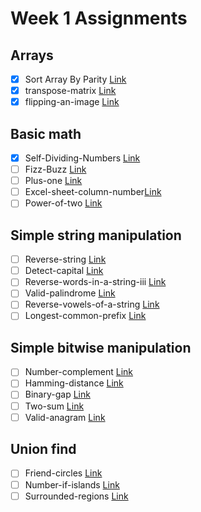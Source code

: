 # Week 1 Assignments

## Arrays

-   [x] Sort Array By Parity [Link](https://leetcode.com/problems/sort-array-by-parity)
-   [x] transpose-matrix [Link](https://leetcode.com/problems/transpose-matrix)
-   [x] flipping-an-image [Link](https://leetcode.com/problems/flipping-an-image)

## Basic math

-   [x] Self-Dividing-Numbers [Link](https://leetcode.com/problems/self-dividing-numbers)
-   [ ] Fizz-Buzz [Link](https://leetcode.com/problems/fizz-buzz)
-   [ ] Plus-one [Link](https://leetcode.com/problems/plus-one)
-   [ ] Excel-sheet-column-number[Link](https://leetcode.com/problems/excel-sheet-column-number)
-   [ ] Power-of-two [Link](https://leetcode.com/problems/power-of-two)

## Simple string manipulation

-   [ ] Reverse-string [Link](https://leetcode.com/problems/reverse-string)
-   [ ] Detect-capital [Link](https://leetcode.com/problems/detect-capital)
-   [ ] Reverse-words-in-a-string-iii [Link](https://leetcode.com/problems/reverse-words-in-a-string-iii)
-   [ ] Valid-palindrome [Link](https://leetcode.com/problems/valid-palindrome)
-   [ ] Reverse-vowels-of-a-string [Link](https://leetcode.com/problems/reverse-vowels-of-a-string)
-   [ ] Longest-common-prefix [Link](https://leetcode.com/problems/longest-common-prefix)

## Simple bitwise manipulation

-   [ ] Number-complement [Link](https://leetcode.com/problems/number-complement)
-   [ ] Hamming-distance [Link](https://leetcode.com/problems/hamming-distance/)
-   [ ] Binary-gap [Link](https://leetcode.com/problems/binary-gap)
-   [ ] Two-sum [Link](https://leetcode.com/problems/two-sum/)
-   [ ] Valid-anagram [Link](https://leetcode.com/problems/valid-anagram/)

## Union find

-   [ ] Friend-circles [Link](https://leetcode.com/problems/friend-circles)
-   [ ] Number-if-islands [Link](https://leetcode.com/problems/number-of-islands)
-   [ ] Surrounded-regions [Link](https://leetcode.com/problems/surrounded-regions)
